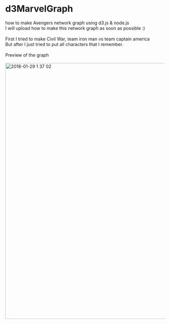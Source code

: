 # d3MarvelGraph
how to make Avengers network graph using d3.js &amp; node.js
<br>
I will upload how to make this network graph as soon as possible :)
<br><br>
First I tried to make Civil War, team iron man vs team captain america
<br>
But after I just tried to put all characters that I remember.
<br><br>
Preview of the graph
<br>
<br>
<img width="810" alt="2018-01-29 1 37 02" src="https://user-images.githubusercontent.com/35247295/35484633-dc56eab8-0495-11e8-9f10-ede3974fb1ef.png">
